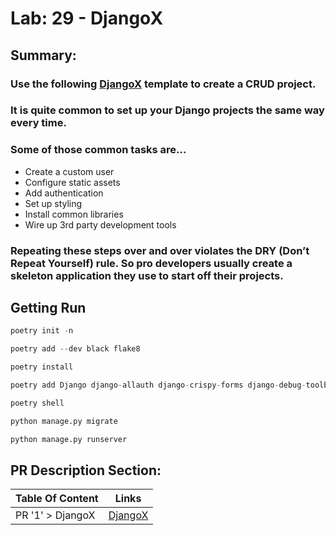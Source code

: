 # Lab: 29 - DjangoX

## Summary:

### Use the following [DjangoX](https://github.com/wsvincent/djangox) template to create a CRUD project.

### It is quite common to set up your Django projects the same way every time.

### Some of those common tasks are…

* Create a custom user
* Configure static assets
* Add authentication
* Set up styling
* Install common libraries
* Wire up 3rd party development tools

### Repeating these steps over and over violates the DRY (Don’t Repeat Yourself) rule. So pro developers usually create a skeleton application they use to start off their projects.

## Getting Run

```py
poetry init -n

poetry add --dev black flake8

poetry install

poetry add Django django-allauth django-crispy-forms django-debug-toolbar whitenoise

poetry shell

python manage.py migrate

python manage.py runserver
```
## PR Description Section:

| Table Of Content                               | Links                                        |
| ---------------------------------------------- | -------------------------------------------  |
| PR '1' > DjangoX                               | [DjangoX](https://github.com/YousefAbuJalboush/DjangoX/pull/1)|
